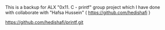 This is a backup for ALX "0x11. C - printf" group project which I have done with collaborate with "Hafsa Hussein"
(  https://github.com/hedishafi  }
 
  https://github.com/hedishafi/printf.git 
